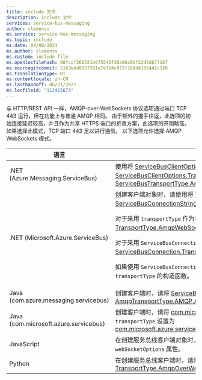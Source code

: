 ```yaml
---
title: include 文件
description: include 文件
services: service-bus-messaging
author: clemensv
ms.service: service-bus-messaging
ms.topic: include
ms.date: 04/08/2021
ms.author: clemensv
ms.custom: include file
ms.openlocfilehash: 08fccf366321b075542f36b86c9bf22d5d877167
ms.sourcegitcommit: 5163ebd8257281e7e724c072f169d4165441c326
ms.translationtype: HT
ms.contentlocale: zh-CN
ms.lasthandoff: 06/21/2021
ms.locfileid: "112415673"
---
```

与 HTTP/REST API 一样，AMQP-over-WebSockets 协议选项通过端口 TCP 443 运行，但在功能上与普通 AMQP 相同。 由于额外的握手往返，此选项的初始连接延迟较高，并且作为共享 HTTPS 端口的折衷方案，此选项的开销略高。 如果选择此模式，TCP 端口 443 足以进行通信。 以下选项允许选择 AMQP WebSockets 模式。 

| 语言 | 选项   |
| -------- | ----- |
| .NET (Azure.Messaging.ServiceBus)    | 使用将 [ServiceBusClientOptions](/dotnet/api/azure.messaging.servicebus.servicebusclientoptions) 用作参数的构造函数创建 [ServiceBusClient](/dotnet/api/azure.messaging.servicebus.servicebusclient.-ctor)。 将 [ServiceBusClientOptions.TransportType](/dotnet/api/azure.messaging.servicebus.servicebusclientoptions.transporttype) 设置为 [ServiceBusTransportType.AmqpWebSockets](/dotnet/api/azure.messaging.servicebus.servicebustransporttype) |
| .NET (Microsoft.Azure.ServiceBus)    | 创建客户端对象时，请使用将 [TransportType](/dotnet/api/microsoft.azure.servicebus.transporttype)、[ServiceBusConnection](/dotnet/api/microsoft.azure.servicebus.servicebusconnection) 或 [ServiceBusConnectionStringBuilder](/dotnet/api/microsoft.azure.servicebus.servicebusconnectionstringbuilder) 用作参数的构造函数。 <p>对于采用 `transportType` 作为参数的构造，请将参数设置为 [TransportType.AmqpWebSockets](/dotnet/api/microsoft.azure.servicebus.transporttype)。</p> <p>对于采用 `ServiceBusConnection` 作为参数的构造函数，请将 [ServiceBusConnection.TransportType](/dotnet/api/microsoft.azure.servicebus.servicebusconnection.transporttype) 设置为[TransportType.AmqpWebSockets](/dotnet/api/microsoft.azure.servicebus.transporttype)。</p> <p>如果使用 `ServiceBusConnectionStringBuilder`，则使用可让你选择指定 `transportType` 的构造函数。</p> |
| Java (com.azure.messaging.servicebus)     | 创建客户端时，请将 [ServiceBusClientBuilder.transportType](/java/api/com.azure.messaging.servicebus.servicebusclientbuilder.transporttype) 设置为 [AmqpTransportType.AMQP.AMQP_WEB_SOCKETS](/java/api/com.azure.core.amqp.amqptransporttype) |
| Java (com.microsoft.azure.servicebus)    | 创建客户端时，请将 [com.microsoft.azure.servicebus.ClientSettings](/java/api/com.microsoft.azure.servicebus.clientsettings.clientsettings#com_microsoft_azure_servicebus_ClientSettings_ClientSettings_com_microsoft_azure_servicebus_security_TokenProvider_com_microsoft_azure_servicebus_primitives_RetryPolicy_java_time_Duration_com_microsoft_azure_servicebus_primitives_TransportType_) 中的 `transportType` 设置为 [com.microsoft.azure.servicebus.primitives.TransportType.AMQP_WEB_SOCKETS](/java/api/com.microsoft.azure.servicebus.primitives.transporttype) |
| JavaScript  | 在创建服务总线客户端对象时，请使用 [ServiceBusClientOptions](/javascript/api/@azure/service-bus/servicebusclientoptions) 中的 `webSocketOptions` 属性。 |
| Python | 在创建服务总线客户端时，请将 [ServiceBusClient.transport_type](/python/api/azure-servicebus/azure.servicebus.servicebusclient) 设置为 [TransportType.AmqpOverWebSocket](/python/api/azure-servicebus/azure.servicebus.transporttype) |

